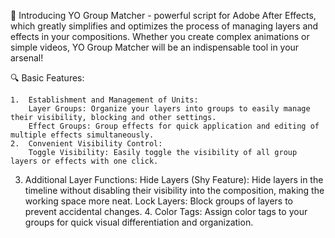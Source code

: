 📢 Introducing YO Group Matcher - powerful script for Adobe After Effects, which greatly simplifies and optimizes the process of managing layers and effects in your compositions. Whether you create complex animations or simple videos, YO Group Matcher will be an indispensable tool in your arsenal!

🔍 Basic Features:

	1.  Establishment and Management of Units:
		Layer Groups: Organize your layers into groups to easily manage their visibility, blocking and other settings.
		Effect Groups: Group effects for quick application and editing of multiple effects simultaneously.
	2.  Convenient Visibility Control:
		Toggle Visibility: Easily toggle the visibility of all group layers or effects with one click.
  3.  Additional Layer Functions:
		Hide Layers (Shy Feature): Hide layers in the timeline without disabling their visibility into the composition, making the working space more neat.
		Lock Layers: Block groups of layers to prevent accidental changes.
	4.  Color Tags:
		Assign color tags to your groups for quick visual differentiation and organization.
